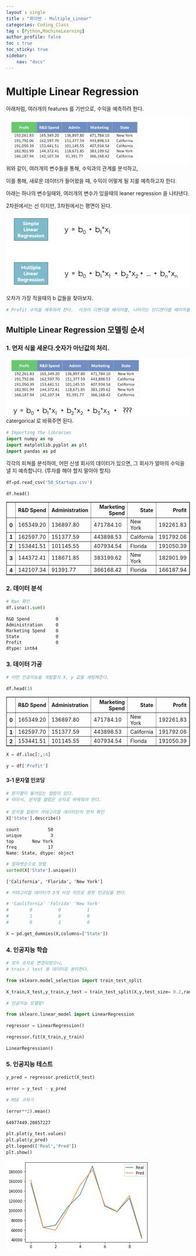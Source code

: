 ```yaml
---
layout : single
title : "파이썬 - Multiple_Linear"
categories: Coding_Class
tag : [Python,MachineLearning]
author_profile: false
toc : true
toc_sticky: true
sidebar:
    nav: "docs"
---
```

# Multiple Linear Regression 

아래처럼, 여러개의 features 를 기반으로, 수익을 예측하려 한다.

![12](/images/Mutiple_linear/1.png)
위와 같이, 여러개의 변수들을 통해, 수익과의 관계를 분석하고, 

이를 통해, 새로운 데이터가 들어왔을 때, 수익이 어떻게 될 지를 예측하고자 한다.

아래는 하나의 변수일때와, 여러개의 변수가 있을때의 leaner regression 을 나타낸다.

2차원에서는 선 이지만, 3차원에서는 평면이 된다.

![12](/images/Mutiple_linear/2.png)

오차가 가장 적을때의 b 값들을 찾아보자.




```python
# Profit 수익을 예측하려 한다.  이것이 디펜더블 베리어블, 나머지는 인디펜더블 베리어블
```

## Multiple Linear Regression 모델링 순서

### 1. 먼저 식을 세운다.숫자가 아닌값의 처리.

![12](/images/Mutiple_linear/3.png)
catergorical 로 바꿔주면 된다.




```python
# Importing the libraries
import numpy as np
import matplotlib.pyplot as plt
import pandas as pd

```

각각의 피쳐를 분석하여, 어떤 신생 회사의 데이터가 있으면, 그 회사가 얼마의 수익을 낼 지 예측합니다. (투자를 해야 할지 말아야 할지)


```python
df=pd.read_csv('50_Startups.csv')
```


```python
df.head()
```




<div>
<style scoped>
    .dataframe tbody tr th:only-of-type {
        vertical-align: middle;
    }

    .dataframe tbody tr th {
        vertical-align: top;
    }

    .dataframe thead th {
        text-align: right;
    }
</style>
<table border="1" class="dataframe">
  <thead>
    <tr style="text-align: right;">
      <th></th>
      <th>R&amp;D Spend</th>
      <th>Administration</th>
      <th>Marketing Spend</th>
      <th>State</th>
      <th>Profit</th>
    </tr>
  </thead>
  <tbody>
    <tr>
      <th>0</th>
      <td>165349.20</td>
      <td>136897.80</td>
      <td>471784.10</td>
      <td>New York</td>
      <td>192261.83</td>
    </tr>
    <tr>
      <th>1</th>
      <td>162597.70</td>
      <td>151377.59</td>
      <td>443898.53</td>
      <td>California</td>
      <td>191792.06</td>
    </tr>
    <tr>
      <th>2</th>
      <td>153441.51</td>
      <td>101145.55</td>
      <td>407934.54</td>
      <td>Florida</td>
      <td>191050.39</td>
    </tr>
    <tr>
      <th>3</th>
      <td>144372.41</td>
      <td>118671.85</td>
      <td>383199.62</td>
      <td>New York</td>
      <td>182901.99</td>
    </tr>
    <tr>
      <th>4</th>
      <td>142107.34</td>
      <td>91391.77</td>
      <td>366168.42</td>
      <td>Florida</td>
      <td>166187.94</td>
    </tr>
  </tbody>
</table>
</div>



### 2. 데이터 분석


```python
# Nan 확인
df.isna().sum()
```




    R&D Spend          0
    Administration     0
    Marketing Spend    0
    State              0
    Profit             0
    dtype: int64



### 3. 데이터 가공


```python
# 어떤 인공지능을 개발할지 X, y 값을 세팅해준다.
```


```python
df.head(3)
```




<div>
<style scoped>
    .dataframe tbody tr th:only-of-type {
        vertical-align: middle;
    }

    .dataframe tbody tr th {
        vertical-align: top;
    }

    .dataframe thead th {
        text-align: right;
    }
</style>
<table border="1" class="dataframe">
  <thead>
    <tr style="text-align: right;">
      <th></th>
      <th>R&amp;D Spend</th>
      <th>Administration</th>
      <th>Marketing Spend</th>
      <th>State</th>
      <th>Profit</th>
    </tr>
  </thead>
  <tbody>
    <tr>
      <th>0</th>
      <td>165349.20</td>
      <td>136897.80</td>
      <td>471784.10</td>
      <td>New York</td>
      <td>192261.83</td>
    </tr>
    <tr>
      <th>1</th>
      <td>162597.70</td>
      <td>151377.59</td>
      <td>443898.53</td>
      <td>California</td>
      <td>191792.06</td>
    </tr>
    <tr>
      <th>2</th>
      <td>153441.51</td>
      <td>101145.55</td>
      <td>407934.54</td>
      <td>Florida</td>
      <td>191050.39</td>
    </tr>
  </tbody>
</table>
</div>




```python
X = df.iloc[:,:4]
```


```python
y = df['Profit']
```

#### 3-1 문자열 인코딩


```python
# 문자열이 들어있는 컬럼이 있다.
# 따라서, 문자열 컬럼은 숫자로 바꿔줘야 한다.

# 문자열 컬럼이 카테고리컬 데이터인지 먼저 확인
X['State'].describe()
```




    count           50
    unique           3
    top       New York
    freq            17
    Name: State, dtype: object




```python
# 알파벳순으로 정렬
sorted(X['State'].unique())
```




    ['California', 'Florida', 'New York']




```python
# 카테고리컬 데이터가 3개 이상 이므로 원핫 인코딩을 한다.
```


```python
# 'Caolifornia' 'Folrida' 'New York'
#        0          0          1
#        1          0          0
#        0          1          0
```


```python
X = pd.get_dummies(X,columns=['State'])
```

### 4. 인공지능 학습


```python
# 모두 숫자로 변경되었으니,
# train / test 용 데이터로 분리한다.
```


```python
from sklearn.model_selection import train_test_split
```


```python
X_train,X_test,y_train,y_test = train_test_split(X,y,test_size= 0.2,random_state = 21)
```


```python
# 인공지능 모델링!
```


```python
from sklearn.linear_model import LinearRegression
```


```python
regressor = LinearRegression()
```


```python
regressor.fit(X_train,y_train)
```




    LinearRegression()



### 5. 인공지능 테스트


```python
y_pred = regressor.predict(X_test)
```


```python
error = y_test - y_pred
```


```python
# MSE 구하기
```


```python
(error**2).mean()
```




    64977449.20857227




```python
plt.plot(y_test.values)
plt.plot(y_pred)
plt.legend(['Real','Pred'])
plt.show()
```


    
![12](/images/Mutiple_linear/4.png)
    

